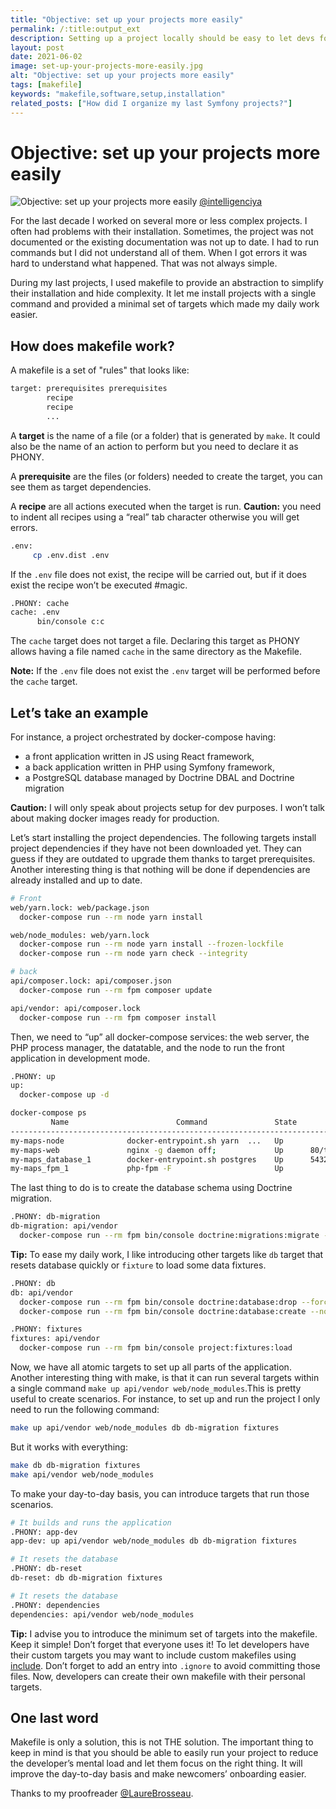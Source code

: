 ```yaml
---
title: "Objective: set up your projects more easily"
permalink: /:title:output_ext
description: Setting up a project locally should be easy to let devs focus on delivering value. Makefile can provide an abstraction to simplify their installation and hide the complexity.
layout: post
date: 2021-06-02
image: set-up-your-projects-more-easily.jpg
alt: "Objective: set up your projects more easily"
tags: [makefile]
keywords: "makefile,software,setup,installation"
related_posts: ["How did I organize my last Symfony projects?"]
---
```


# Objective: set up your projects more easily

![Objective: set up your projects more easily](assets/img/posts/set-up-your-projects-more-easily.jpg)
[@intelligenciya](https://unsplash.com/@intelligenciya)

For the last decade I worked on several more or less complex projects. I often had problems with their installation. Sometimes, the project was not documented or the existing documentation was not up to date. I had to run commands but I did not understand all of them. When I got errors it was hard to understand what happened. That was not always simple.

During my last projects, I used makefile to provide an abstraction to simplify their installation and hide complexity. It let me install projects with a single command and provided a minimal set of targets which made my daily work easier.

## How does makefile work?

A makefile is a set of "rules" that looks like:

```bash
target: prerequisites prerequisites
        recipe
        recipe
        ...
```

A **target** is the name of a file (or a folder) that is generated by `make`. It could also be the name of an action to perform but you need to declare it as PHONY.

A **prerequisite** are the files (or folders) needed to create the target, you can see them as target dependencies.

A **recipe** are all actions executed when the target is run. **Caution:** you need to indent all recipes using a “real” tab character otherwise you will get errors.

```bash
.env:
     cp .env.dist .env
```

If the `.env` file does not exist, the recipe will be carried out, but if it does exist the recipe won’t be executed #magic.

```bash
.PHONY: cache
cache: .env
      bin/console c:c
```

The `cache` target does not target a file. Declaring this target as PHONY allows having a file named `cache` in the same directory as the Makefile.

**Note:** If the `.env` file does not exist the `.env` target will be performed before the `cache` target.

## Let’s take an example

For instance, a project orchestrated by docker-compose having:
* a front application written in JS using React framework,
* a back application written in PHP using Symfony framework,
* a PostgreSQL database managed by Doctrine DBAL and Doctrine migration

**Caution:** I will only speak about projects setup for dev purposes. I won’t talk about making docker images ready for production.

Let’s start installing the project dependencies. The following targets install project dependencies if they have not been downloaded yet. They can guess if they are outdated to upgrade them thanks to target prerequisites. Another interesting thing is that nothing will be done if dependencies are already installed and up to date.

```bash
# Front
web/yarn.lock: web/package.json
  docker-compose run --rm node yarn install

web/node_modules: web/yarn.lock
  docker-compose run --rm node yarn install --frozen-lockfile
  docker-compose run --rm node yarn check --integrity

# back
api/composer.lock: api/composer.json
  docker-compose run --rm fpm composer update

api/vendor: api/composer.lock
  docker-compose run --rm fpm composer install

```

Then, we need to “up” all docker-compose services: the web server, the PHP process manager, the datatable, and the node to run the front application in development mode.

```bash
.PHONY: up
up:
  docker-compose up -d
```

```bash
docker-compose ps                                              
         Name                        Command               State                                     Ports                                   
---------------------------------------------------------------------------------------------------------------------------------------------                                                     
my-maps-node              docker-entrypoint.sh yarn  ...   Up                                                                                
my-maps-web               nginx -g daemon off;             Up      80/tcp                                                                    
my-maps_database_1        docker-entrypoint.sh postgres    Up      5432/tcp                                                                  
my-maps_fpm_1             php-fpm -F                       Up                                                                           
```

The last thing to do is to create the database schema using Doctrine migration.

```bash
.PHONY: db-migration
db-migration: api/vendor
  docker-compose run --rm fpm bin/console doctrine:migrations:migrate --no-interaction
```

**Tip:** To ease my daily work, I like introducing other targets like `db` target that resets database quickly or `fixture` to load some data fixtures.


```bash
.PHONY: db
db: api/vendor
  docker-compose run --rm fpm bin/console doctrine:database:drop --force --no-interaction
  docker-compose run --rm fpm bin/console doctrine:database:create --no-interaction

.PHONY: fixtures
fixtures: api/vendor
  docker-compose run --rm fpm bin/console project:fixtures:load
``` 

Now, we have all atomic targets to set up all parts of the application. Another interesting thing with make, is that it can run several targets within a single command `make up api/vendor web/node_modules`.This is pretty useful to create scenarios. For instance, to set up and run the project I only need to run the following command:

```bash
make up api/vendor web/node_modules db db-migration fixtures
```

But it works with everything:

```bash
make db db-migration fixtures
make api/vendor web/node_modules
```

To make your day-to-day basis, you can introduce targets that run those scenarios.

```bash
# It builds and runs the application
.PHONY: app-dev
app-dev: up api/vendor web/node_modules db db-migration fixtures

# It resets the database
.PHONY: db-reset
db-reset: db db-migration fixtures

# It resets the database
.PHONY: dependencies
dependencies: api/vendor web/node_modules
```

**Tip:** I advise you to introduce the minimum set of targets into the makefile. Keep it simple! Don’t forget that everyone uses it! To let developers have their custom targets you may want to include custom makefiles using [include](https://www.gnu.org/software/make/manual/html_node/Include.html). Don’t forget to add an entry into `.ignore` to avoid committing those files. Now, developers can create their own makefile with their personal targets.

## One last word

Makefile is only a solution, this is not THE solution. The important thing to keep in mind is that you should be able to easily run your project to reduce the developer’s mental load and let them focus on the right thing. It will improve the day-to-day basis and make newcomers’ onboarding easier.

Thanks to my proofreader [@LaureBrosseau](https://twitter.com/LaureBrosseau).
